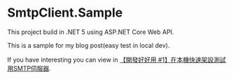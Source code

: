 # SmtpClient.Sample
This project build in .NET 5 using ASP.NET Core Web API.

This is a sample for my blog post(easy test in local dev).

If you have interesting you can view in [【開發好好用 #1】在本機快速架設測試用SMTP伺服器](https://arlenfuture.github.io/2021/05/24/How-to-easy-test-your-smtp-client-on-local/).
